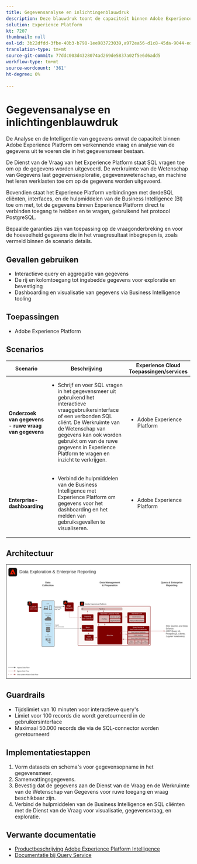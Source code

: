 ```yaml
---
title: Gegevensanalyse en inlichtingenblauwdruk
description: Deze blauwdruk toont de capaciteit binnen Adobe Experience Platform om verkennende vraag en analyse van de gegevens uit te voeren die in het gegevensmeer bestaan.
solution: Experience Platform
kt: 7207
thumbnail: null
exl-id: 3b22dfdd-3fbe-40b3-b798-1ee983723039,a972ea56-d1c8-45da-9044-ed31222a2441
translation-type: tm+mt
source-git-commit: 77ddc003d4328074ad269de5837a02f5e6d6add5
workflow-type: tm+mt
source-wordcount: '361'
ht-degree: 0%

---
```


# Gegevensanalyse en inlichtingenblauwdruk

De Analyse en de Intelligentie van gegevens omvat de capaciteit binnen Adobe Experience Platform om verkennende vraag en analyse van de gegevens uit te voeren die in het gegevensmeer bestaan.

De Dienst van de Vraag van het Experience Platform staat SQL vragen toe om op de gegevens worden uitgevoerd. De werkruimte van de Wetenschap van Gegevens laat gegevensexploratie, gegevenswetenschap, en machine het leren werklasten toe om op de gegevens worden uitgevoerd.

Bovendien staat het Experience Platform verbindingen met derdeSQL cliënten, interfaces, en de hulpmiddelen van de Business Intelligence (BI) toe om met, tot de gegevens binnen Experience Platform direct te verbinden toegang te hebben en te vragen, gebruikend het protocol PostgreSQL.

Bepaalde garanties zijn van toepassing op de vraagonderbreking en voor de hoeveelheid gegevens die in het vraagresultaat inbegrepen is, zoals vermeld binnen de scenario details.

## Gevallen gebruiken

* Interactieve query en aggregatie van gegevens
* De rij en kolomtoegang tot ingebedde gegevens voor exploratie en bevestiging
* Dashboarding en visualisatie van gegevens via Business Intelligence tooling

## Toepassingen

* Adobe Experience Platform

## Scenarios

| Scenario | Beschrijving | Experience Cloud Toepassingen/services |
|---|---|---|
| **Onderzoek van gegevens - ruwe vraag van gegevens** | <ul><li>Schrijf en voer SQL vragen in het gegevensmeer uit gebruikend het interactieve vraaggebruikersinterface of een verbonden SQL cliënt. De Werkruimte van de Wetenschap van gegevens kan ook worden gebruikt om van de ruwe gegevens in Experience Platform te vragen en inzicht te verkrijgen.</li></ul> | <ul><li>Adobe Experience Platform</li></ul> |
| **Enterprise-dashboarding** | <ul><li>Verbind de hulpmiddelen van de Business Intelligence met Experience Platform om gegevens voor het dashboarding en het melden van gebruiksgevallen te visualiseren.</li></ul> | <ul><li>Adobe Experience Platform</li></ul> |

## Architectuur

<img src="assets/dataexplore.svg" alt="Referentiearchitectuur voor de Enterprise Data Exploration and Reporting Blueprint" style="border:1px solid #4a4a4a" />

## Guardrails

* Tijdslimiet van 10 minuten voor interactieve query&#39;s
* Limiet voor 100 records die wordt geretourneerd in de gebruikersinterface
* Maximaal 50.000 records die via de SQL-connector worden geretourneerd

## Implementatiestappen

1. Vorm datasets en schema&#39;s voor gegevensopname in het gegevensmeer.
1. Samenvattingsgegevens.
1. Bevestig dat de gegevens aan de Dienst van de Vraag en de Werkruimte van de Wetenschap van Gegevens voor ruwe toegang en vraag beschikbaar zijn.
1. Verbind de hulpmiddelen van de Business Intelligence en SQL cliënten met de Dienst van de Vraag voor visualisatie, gegevensvraag, en exploratie.

## Verwante documentatie

* [Productbeschrijving Adobe Experience Platform Intelligence](https://helpx.adobe.com/legal/product-descriptions/adobe-experience-platform-intelligence---product-description.html)
* [Documentatie bij Query Service](https://experienceleague.adobe.com/docs/experience-platform/query/home.html?lang=en)
